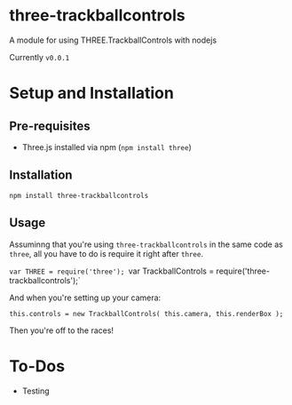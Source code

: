 # three-trackballcontrols

A module for using THREE.TrackballControls with nodejs

Currently `v0.0.1`

# Setup and Installation

## Pre-requisites

* Three.js installed via npm (`npm install three`)

## Installation

`npm install three-trackballcontrols`

## Usage

Assuminng that you're using `three-trackballcontrols` in the same code as `three`,
all you have to do is require it right after `three`.

`var THREE = require('three');
`var TrackballControls = require('three-trackballcontrols');`

And when you're setting up your camera:

`this.controls = new TrackballControls( this.camera, this.renderBox );`

Then you're off to the races!

# To-Dos

* Testing